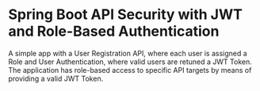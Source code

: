 # Spring Boot API Security with JWT and Role-Based Authentication

A simple app with a User Registration API, where each user is assigned a Role and User Authentication, where valid users are retuned a JWT Token.
The application has role-based access to specific API targets by means of providing a valid JWT Token.
